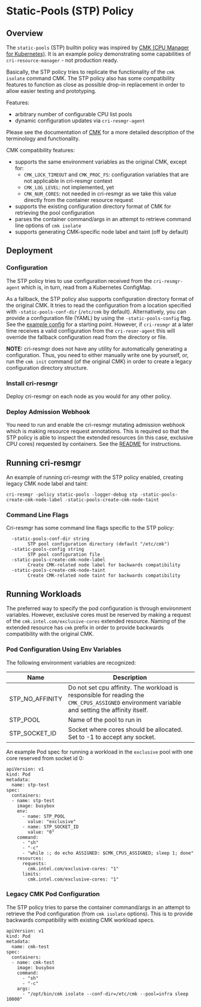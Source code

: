 # Static-Pools (STP) Policy

## Overview

The `static-pools` (STP) builtin policy was inspired by [CMK (CPU Manager for
Kubernetes)](https://github.com/intel/CPU-Manager-for-Kubernetes). It is an
example policy demonstrating some capabilities of `cri-resource-manager` - not
production ready.

Basically, the STP policy tries to replicate the functionality of the `cmk
isolate` command CMK. The STP policy also has some compatibility features to
function as close as possible drop-in replacement in order to allow easier
testing and prototyping.

Features:
- arbitrary number of configurable CPU list pools
- dynamic configuration updates via `cri-resmgr-agent`

Please see the documentation of
[CMK](https://github.com/intel/CPU-Manager-for-Kubernetes) for a more detailed
description of the terminology and functionality.

CMK compatibility features:
- supports the same environment variables as the original CMK, except for:
  - `CMK_LOCK_TIMEOUT` and `CMK_PROC_FS`: configuration variables that are not
    applicable in cri-resmgr context
  - `CMK_LOG_LEVEL`: not implemented, yet
  - `CMK_NUM_CORES`: not needed in cri-resmgr as we take this value directly
    from the container resource request
- supports the existing configuration directory format of CMK for retrieving
  the pool configuration
- parses the container command/args in an attempt to retrieve command line
  options of `cmk isolate`
- supports generating CMK-specific node label and taint (off by default)

## Deployment

### Configuration

The STP policy tries to use configuration received from the `cri-resmgr-agent`
which is, in turn, read from a Kubernetes ConfigMap.

As a fallback, the STP policy also supports configuration directory format of
the original CMK. It tries to read the configuration from a location specified
with `-static-pools-conf-dir` (`/etc/cmk` by default).
Alternatively, you can provide a configuration file (YAML) by using the
`-static-pools-config` flag.
See the [example config](../sample-configs/static-pools-policy.conf.example) for a
starting point.  However, if `cri-resmgr` at a later time receives a valid
configuration from the `cri-resmr-agent` this will override the fallback
configuration read from the directory or file.

**NOTE:** cri-resmgr does not have any utility for automatically generating a
configuration. Thus, you need to either manually write one by yourself, or, run
the `cmk init` command (of the original CMK) in order to create a legacy
configuration directory structure.

### Install cri-resmgr

Deploy cri-resmgr on each node as you would for any other policy.

### Deploy Admission Webhook

You need to run and enable the cri-resmgr mutating admission webhook which is
making resource request annotations. This is required so that the STP policy is
able to inspect the extended resources (in this case, exclusive CPU cores)
requested by containers. See the [README](../README.md) for instructions.

## Running cri-resmgr

An example of running cri-resmgr with the STP policy enabled, creating legacy
CMK node label and taint:
```
cri-resmgr -policy static-pools -logger-debug stp -static-pools-create-cmk-node-label -static-pools-create-cmk-node-taint
```

### Command Line Flags

Cri-resmgr has some command line flags specific to the STP policy:
```
  -static-pools-conf-dir string
        STP pool configuration directory (default "/etc/cmk")
  -static-pools-config string
        STP pool configuration file
  -static-pools-create-cmk-node-label
        Create CMK-related node label for backwards compatibility
  -static-pools-create-cmk-node-taint
        Create CMK-related node taint for backwards compatibility
```

## Running Workloads

The preferred way to specify the pod configuration is through environment
variables. However, exclusive cores must be reserved by making a request of the
`cmk.intel.com/exclusive-cores` extended resource. Naming of the extended
resource has `cmk` prefix in order to provide backwards compatibility with the
original CMK.

### Pod Configuration Using Env Variables

The following environment variables are recognized:

| Name            | Description                                                |
| --------------- | ---------------------------------------------------------- |
| STP_NO_AFFINITY | Do not set cpu affinity. The workload is responsible for reading the `CMK_CPUS_ASSIGNED` environment variable and setting the affinity itself.
| STP_POOL        | Name of the pool to run in
| STP_SOCKET_ID   | Socket where cores should be allocated. Set to -1 to accept any socket.


An example Pod spec for running a workload in the `exclusive` pool with one
core reserved from socket id 0:
```
apiVersion: v1
kind: Pod
metadata:
  name: stp-test
spec:
  containers:
  - name: stp-test
    image: busybox
    env:
      - name: STP_POOL
        value: "exclusive"
      - name: STP_SOCKET_ID
        value: "0"
    command:
      - "sh"
      - "-c"
      - "while :; do echo ASSIGNED: $CMK_CPUS_ASSIGNED; sleep 1; done"
    resources:
      requests:
        cmk.intel.com/exclusive-cores: "1"
      limits:
        cmk.intel.com/exclusive-cores: "1"
```

### Legacy CMK Pod Configuration

The STP policy tries to parse the container command/args in an attempt to
retrieve the Pod configuration (from `cmk isolate` options). This is to provide
backwards compatibility with existing CMK workload specs.

```
apiVersion: v1
kind: Pod
metadata:
  name: cmk-test
spec:
  containers:
  - name: cmk-test
    image: busybox
    command:
      - "sh"
      - "-c"
    args:
      - "/opt/bin/cmk isolate --conf-dir=/etc/cmk --pool=infra sleep 10000"
```
